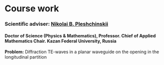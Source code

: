 Course work
===========

### **Scientific adviser:** [Nikolai B. Pleshchinskii](http://abcpnb.ru/)
#### Doctor of Science (Physics & Mathematics), Professor. Chief of Applied Mathematics Chair. Kazan Federal University, Russia

**Problem:** Diffraction TE-waves in a planar waveguide on the opening in the longitudinal partition
